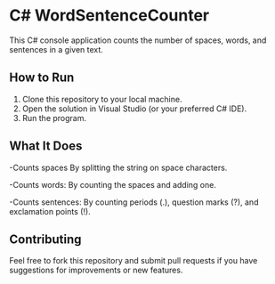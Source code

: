 # C# WordSentenceCounter

This C# console application counts the number of spaces, words, and sentences in a given  text.

## How to Run

1. Clone this repository to your local machine.
2. Open the solution in Visual Studio (or your preferred C# IDE).
3. Run the program.

## What It Does

-Counts spaces By splitting the string on space characters.

-Counts words: By counting the spaces and adding one.

-Counts sentences: By counting periods (.), question marks (?), and exclamation points (!).

## Contributing

Feel free to fork this repository and submit pull requests if you have suggestions for improvements or new features.
